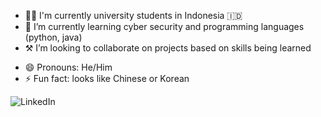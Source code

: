 <!--
### Hi there 

**realalf1/realalf1** is a ✨ _special_ ✨ repository because its `README.md` (this file) appears on your GitHub profile.

Hi Here are some ideas to get you started:
-->

<!-- 🔭 I’m currently working on ...-->
- 🧑‍🎓 I'm currently university students in Indonesia 🇮🇩
- 🌱 I’m currently learning cyber security and programming languages (python, java)
- ⚒️ I’m looking to collaborate on projects based on skills being learned
<!-- 📫 How to reach me: -->
- 😄 Pronouns: He/Him
- ⚡ Fun fact: looks like Chinese or Korean

![LinkedIn](https://img.shields.io/badge/linkedin-%230077B5.svg?style=for-the-badge&logo=linkedin&logoColor=white)
